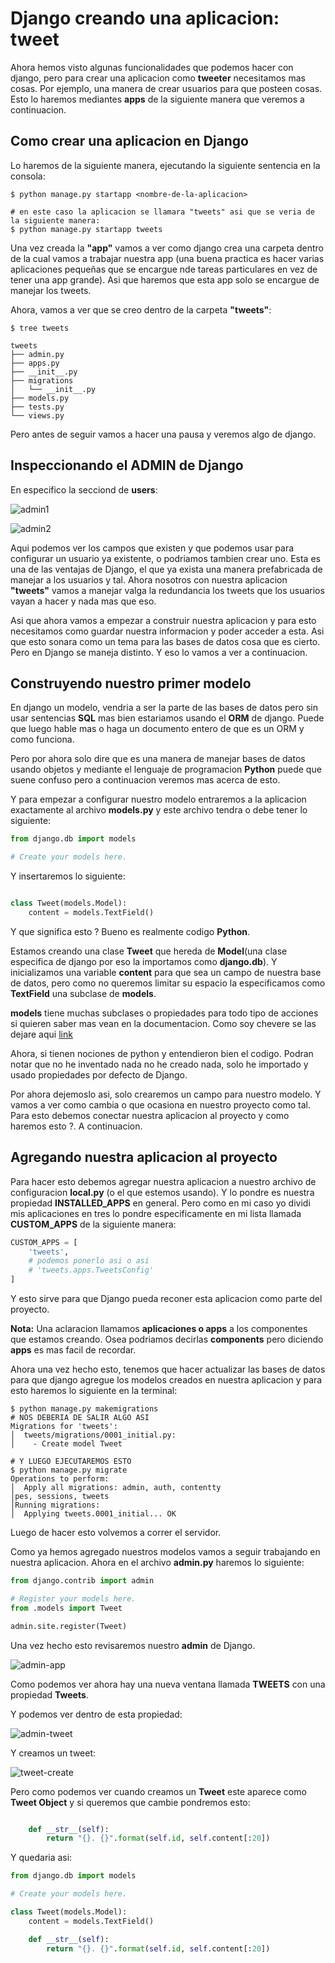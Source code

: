 # Django creando una aplicacion: tweet

Ahora hemos visto algunas funcionalidades que podemos hacer con django, pero para crear una aplicacion como **tweeter** necesitamos mas cosas. Por ejemplo, una manera de crear usuarios para que posteen cosas. Esto lo haremos mediantes **apps** de la siguiente manera que veremos a continuacion.

## Como crear una aplicacion en Django

Lo haremos de la siguiente manera, ejecutando la siguiente sentencia en la consola:

```console
$ python manage.py startapp <nombre-de-la-aplicacion>

# en este caso la aplicacion se llamara "tweets" asi que se veria de la siguiente manera:
$ python manage.py startapp tweets
```

Una vez creada la **"app"** vamos a ver como django crea una carpeta dentro de la cual vamos a trabajar nuestra app (una buena practica es hacer varias aplicaciones pequeñas que se encargue nde tareas particulares en vez de tener una app grande). Asi que haremos que esta app solo se encargue de manejar los tweets.

Ahora, vamos a ver que se creo dentro de la carpeta **"tweets"**:

```console
$ tree tweets

tweets
├── admin.py
├── apps.py
├── __init__.py
├── migrations
│   └── __init__.py
├── models.py
├── tests.py
└── views.py
```

Pero antes de seguir vamos a hacer una pausa y veremos algo de django.

## Inspeccionando el ADMIN de Django

En especifico la secciond de **users**:

![admin1](../imgs/admin1.png)


![admin2](../imgs/admin2.png)


Aqui podemos ver los campos que existen y que podemos usar para configurar un usuario ya existente, o podriamos tambien crear uno. Esta es una de las ventajas de Django, el que ya exista una manera prefabricada de manejar a los usuarios y tal. Ahora nosotros con nuestra aplicacion **"tweets"** vamos a manejar valga la redundancia los tweets que los usuarios vayan a hacer y nada mas que eso.

Asi que ahora vamos a empezar a construir nuestra aplicacion y para esto necesitamos como guardar nuestra informacion y poder acceder a esta. Asi que esto sonara como un tema para las bases de datos cosa que es cierto. Pero en Django se maneja distinto. Y eso lo vamos a ver a continuacion.


## Construyendo nuestro primer modelo

En django un modelo, vendria a ser la parte de las bases de datos pero sin usar sentencias **SQL** mas bien estariamos usando el **ORM** de django. Puede que luego hable mas o haga un documento entero de que es un ORM y como funciona.

Pero por ahora solo dire que es una manera de manejar bases de datos usando objetos y mediante el lenguaje de programacion **Python** puede que suene confuso pero a continuacion veremos mas acerca de esto.

Y para empezar a configurar nuestro modelo entraremos a la aplicacion exactamente al archivo **models.py** y este archivo tendra o debe tener lo siguiente:

```python
from django.db import models

# Create your models here.


```

Y insertaremos lo siguiente:

```python

class Tweet(models.Model):
    content = models.TextField()


```

Y que significa esto ? Bueno es realmente codigo **Python**.

Estamos creando una clase **Tweet** que hereda de **Model**(una clase especifica de django por eso la importamos como **django.db**). Y inicializamos una variable **content** para que sea un campo de nuestra base de datos, pero como no queremos limitar su espacio la especificamos como **TextField** una subclase de **models**.

**models** tiene muchas subclases o propiedades para todo tipo de acciones si quieren saber mas vean en la documentacion. 
Como soy chevere se las dejare aqui [link](https://docs.djangoproject.com/es/2.1/topics/db/models/)

Ahora, si tienen nociones de python y entendieron bien el codigo. Podran notar que no he inventado nada no he creado nada, solo he importado y usado propiedades por defecto de Django.

Por ahora dejemoslo asi, solo crearemos un campo para nuestro modelo. Y vamos a ver como cambia o que ocasiona en nuestro proyecto como tal. Para esto debemos conectar nuestra aplicacion al proyecto y como haremos esto ?. A  continuacion.

## Agregando nuestra aplicacion al proyecto

Para hacer esto debemos agregar nuestra aplicacion a nuestro archivo de configuracion **local.py** (o el que estemos usando). Y lo pondre es nuestra propiedad **INSTALLED_APPS** en general. Pero como en mi caso yo dividi mis aplicaciones en tres lo pondre especificamente en mi lista llamada **CUSTOM_APPS** de la siguiente manera:

```python
CUSTOM_APPS = [
    'tweets',
    # podemos ponerlo asi o asi
    # 'tweets.apps.TweetsConfig'
]
```

Y esto sirve para que Django pueda reconer esta aplicacion como parte del proyecto. 

**Nota:**
Una aclaracion llamamos **aplicaciones o apps** a los componentes que estamos creando. Osea podriamos decirlas **components** pero diciendo **apps** es mas facil de recordar.


Ahora una vez hecho esto, tenemos que hacer actualizar las bases de datos para que django agregue los modelos creados en nuestra aplicacion y para esto haremos lo siguiente en la terminal:

```console
$ python manage.py makemigrations
# NOS DEBERIA DE SALIR ALGO ASI
Migrations for 'tweets':                     
│  tweets/migrations/0001_initial.py:         
│    - Create model Tweet

# Y LUEGO EJECUTAREMOS ESTO
$ python manage.py migrate
Operations to perform:
│  Apply all migrations: admin, auth, contentty
│pes, sessions, tweets
│Running migrations:
│  Applying tweets.0001_initial... OK   
```

Luego de hacer esto volvemos a correr el servidor.

Como ya hemos agregado nuestros modelos vamos a seguir trabajando en nuestra aplicacion. Ahora en el archivo **admin.py** haremos lo siguiente:

```python
from django.contrib import admin

# Register your models here.
from .models import Tweet

admin.site.register(Tweet)
```

Una vez hecho esto revisaremos nuestro **admin** de Django. 

![admin-app](../imgs/admin-app.png)

Como podemos ver ahora hay una nueva ventana llamada **TWEETS** con una propiedad **Tweets**.

Y podemos ver dentro de esta propiedad:

![admin-tweet](../imgs/admin-tweet.png)

Y creamos un tweet:

![tweet-create](../imgs/tweet-create.png)

Pero como podemos ver cuando creamos un **Tweet** este aparece como 
**Tweet Object** y si queremos que cambie pondremos esto:

```python

    def __str__(self):
        return "{}. {}".format(self.id, self.content[:20])
```

Y quedaria asi:

```python
from django.db import models

# Create your models here.

class Tweet(models.Model):
    content = models.TextField()

    def __str__(self):
        return "{}. {}".format(self.id, self.content[:20])
```

